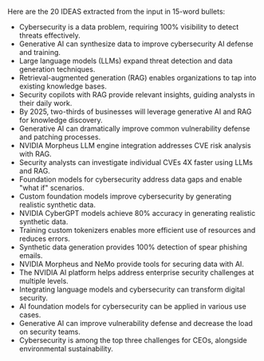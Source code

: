 Here are the 20 IDEAS extracted from the input in 15-word bullets:

* Cybersecurity is a data problem, requiring 100% visibility to detect threats effectively.
* Generative AI can synthesize data to improve cybersecurity AI defense and training.
* Large language models (LLMs) expand threat detection and data generation techniques.
* Retrieval-augmented generation (RAG) enables organizations to tap into existing knowledge bases.
* Security copilots with RAG provide relevant insights, guiding analysts in their daily work.
* By 2025, two-thirds of businesses will leverage generative AI and RAG for knowledge discovery.
* Generative AI can dramatically improve common vulnerability defense and patching processes.
* NVIDIA Morpheus LLM engine integration addresses CVE risk analysis with RAG.
* Security analysts can investigate individual CVEs 4X faster using LLMs and RAG.
* Foundation models for cybersecurity address data gaps and enable "what if" scenarios.
* Custom foundation models improve cybersecurity by generating realistic synthetic data.
* NVIDIA CyberGPT models achieve 80% accuracy in generating realistic synthetic data.
* Training custom tokenizers enables more efficient use of resources and reduces errors.
* Synthetic data generation provides 100% detection of spear phishing emails.
* NVIDIA Morpheus and NeMo provide tools for securing data with AI.
* The NVIDIA AI platform helps address enterprise security challenges at multiple levels.
* Integrating language models and cybersecurity can transform digital security.
* AI foundation models for cybersecurity can be applied in various use cases.
* Generative AI can improve vulnerability defense and decrease the load on security teams.
* Cybersecurity is among the top three challenges for CEOs, alongside environmental sustainability.
